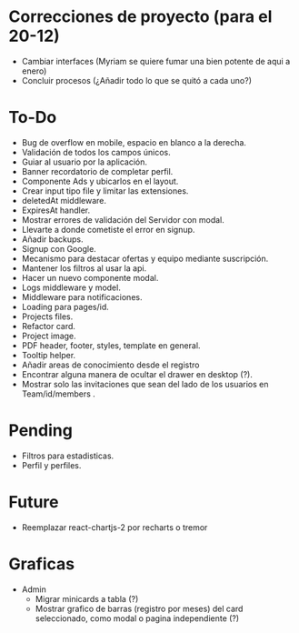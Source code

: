 # Correcciones de proyecto (para el 20-12)

- Cambiar interfaces (Myriam se quiere fumar una bien potente de aqui a enero)
- Concluir procesos (¿Añadir todo lo que se quitó a cada uno?)

# To-Do

- Bug de overflow en mobile, espacio en blanco a la derecha.
- Validación de todos los campos únicos.
- Guiar al usuario por la aplicación.
- Banner recordatorio de completar perfil.
- Componente Ads y ubicarlos en el layout.
- Crear input tipo file y limitar las extensiones.
- deletedAt middleware.
- ExpiresAt handler.
- Mostrar errores de validación del Servidor con modal.
- Llevarte a donde cometiste el error en signup.
- Añadir backups.
- Signup con Google.
- Mecanismo para destacar ofertas y equipo mediante suscripción.
- Mantener los filtros al usar la api.
- Hacer un nuevo componente modal.
- Logs middleware y model.
- Middleware para notificaciones.
- Loading para pages/id.
- Projects files.
- Refactor card.
- Project image.
- PDF header, footer, styles, template en general.
- Tooltip helper.
- Añadir areas de conocimiento desde el registro
- Encontrar alguna manera de ocultar el drawer en desktop (?).
- Mostrar solo las invitaciones que sean del lado de los usuarios en Team/id/members .

# Pending

- Filtros para estadisticas.
- Perfil y perfiles.

# Future

- Reemplazar react-chartjs-2 por recharts o tremor

# Graficas

- Admin
  - Migrar minicards a tabla (?)
  - Mostrar grafico de barras (registro por meses) del card seleccionado, como modal o pagina independiente (?)
